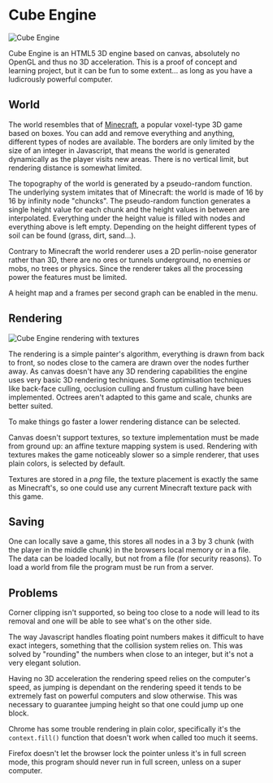 # Cube Engine

![Cube Engine](http://i.imgur.com/m9jjG.png)

Cube Engine is an HTML5 3D engine based on canvas, absolutely no OpenGL and thus no 3D acceleration. This is a proof of concept and learning project, but it can be fun to some extent... as long as you have a ludicrously powerful computer.

## World
The world resembles that of [Minecraft](http://www.minecraft.net/), a popular voxel-type 3D game based on boxes. You can add and remove everything and anything, different types of nodes are available. The borders are only limited by the size of an integer in Javascript, that means the world is generated dynamically as the player visits new areas. There is no vertical limit, but rendering distance is somewhat limited.

The topography of the world is generated by a pseudo-random function. The underlying system imitates that of Minecraft: the world is made of 16 by 16 by infinity node "chuncks". The pseudo-random function generates a single height value for each chunk and the height values in between are interpolated. Everything under the height value is filled with nodes and everything above is left empty. Depending on the height different types of soil can be found (grass, dirt, sand...).

Contrary to Minecraft the world renderer uses a 2D perlin-noise generator rather than 3D, there are no ores or tunnels underground, no enemies or mobs, no trees or physics. Since the renderer takes all the processing power the features must be limited.

A height map and a frames per second graph can be enabled in the menu.

## Rendering

![Cube Engine rendering with textures](http://i.imgur.com/Iz9IA.png)

The rendering is a simple painter's algorithm, everything is drawn from back to front, so nodes close to the camera are drawn over the nodes further away. As canvas doesn't have any 3D rendering capabilities the engine uses very basic 3D rendering techniques. Some optimisation techniques like back-face culling, occlusion culling and frustum culling have been implemented. Octrees aren't adapted to this game and scale, chunks are better suited.

To make things go faster a lower rendering distance can be selected.

Canvas doesn't support textures, so texture implementation must be made from ground up: an affine texture mapping system is used. Rendering with textures makes the game noticeably slower so a simple renderer, that uses plain colors, is selected by default.

Textures are stored in a _png_ file, the texture placement is exactly the same as Minecraft's, so one could use any current Minecraft texture pack with this game.

## Saving
One can locally save a game, this stores all nodes in a 3 by 3 chunk (with the player in the middle chunk) in the browsers local memory or in a file. The data can be loaded locally, but not from a file (for security reasons). To load a world from file the program must be run from a server.

## Problems
Corner clipping isn't supported, so being too close to a node will lead to its removal and one will be able to see what's on the other side.

The way Javascript handles floating point numbers makes it difficult to have exact integers, something that the collision system relies on. This was solved by "rounding" the numbers when close to an integer, but it's not a very elegant solution.

Having no 3D acceleration the rendering speed relies on the computer's speed, as jumping is dependant on the rendering speed it tends to be extremely fast on powerful computers and slow otherwise. This was necessary to guarantee jumping height so that one could jump up one block.

Chrome has some trouble rendering in plain color, specifically it's the `context.fill()` function that doesn't work when called too much it seems.

Firefox doesn't let the browser lock the pointer unless it's in full screen mode, this program should never run in full screen, unless on a super computer.